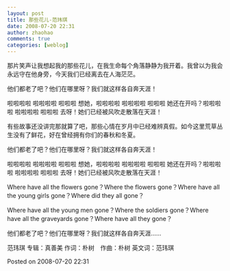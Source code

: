 ```yaml
---
layout: post
title: 那些花儿-范玮琪
date: 2008-07-20 22:31
author: zhaohao
comments: true
categories: [weblog]
---
```

那片笑声让我想起我的那些花儿，在我生命每个角落静静为我开着。我曾以为我会永远守在他身旁，今天我们已经离去在人海茫茫。

他们都老了吧？他们在哪里呀？我们就这样各自奔天涯！

啦啦啦啦 啦啦啦啦 啦啦啦 想她，啦啦啦啦 啦啦啦啦 啦啦啦 她还在开吗？啦啦啦啦 啦啦啦啦 啦啦啦 去呀！她们已经被风吹走散落在天涯！

有些故事还没讲完那就算了吧，那些心情在岁月中已经难辨真假。如今这里荒草丛生没有了鲜花，好在曾经拥有你们的春秋和冬夏。

他们都老了吧？他们在哪里呀？我们就这样各自奔天涯！

啦啦啦啦 啦啦啦啦 啦啦啦 想她，啦啦啦啦 啦啦啦啦 啦啦啦 她还在开吗？啦啦啦啦 啦啦啦啦 啦啦啦 去呀！她们已经被风吹走散落在天涯！

Where have all the flowers gone？Where the flowers gone？Where have all the young girls gone？Where did they all gone？

Where have all the young men gone？Where the soldiers gone？Where have all the graveyards gone？Where have all they gone？

他们都老了吧？他们在哪里呀？我们就这样各自奔天涯……

范玮琪 专辑：真善美 作词：朴树　作曲：朴树 英文词：范玮琪

Posted on 2008-07-20 22:31
